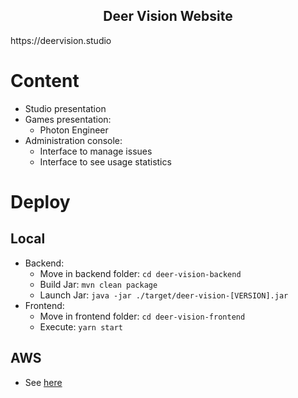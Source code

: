 <h2 align="center">Deer Vision Website</h2>
https://deervision.studio

# Content
- Studio presentation
- Games presentation:
  - Photon Engineer
- Administration console:
  - Interface to manage issues
  - Interface to see usage statistics

# Deploy
## Local
- Backend:
  - Move in backend folder: `cd deer-vision-backend`
  - Build Jar: `mvn clean package`
  - Launch Jar: `java -jar ./target/deer-vision-[VERSION].jar`
- Frontend:
  - Move in frontend folder: `cd deer-vision-frontend`
  - Execute: `yarn start`

## AWS
- See [here](setup/README.md)
